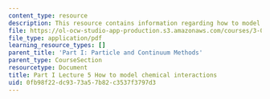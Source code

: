 ```yaml
---
content_type: resource
description: This resource contains information regarding how to model chemical interactions.
file: https://ol-ocw-studio-app-production.s3.amazonaws.com/courses/3-021j-introduction-to-modeling-and-simulation-spring-2012/0fb98f22dc9373a57b82c3537f3797d3_MIT3_021JS12_P1_L5.pdf
file_type: application/pdf
learning_resource_types: []
parent_title: 'Part I: Particle and Continuum Methods'
parent_type: CourseSection
resourcetype: Document
title: Part I Lecture 5 How to model chemical interactions
uid: 0fb98f22-dc93-73a5-7b82-c3537f3797d3
---
```

